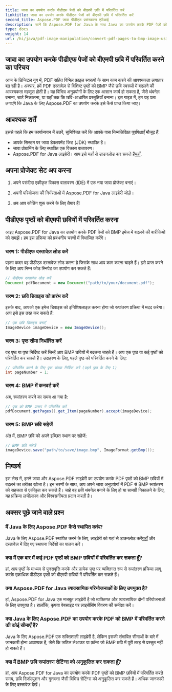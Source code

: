 ```yaml
---
title: जावा का उपयोग करके पीडीएफ पेजों को बीएमपी छवि में परिवर्तित करें
linktitle: जावा का उपयोग करके पीडीएफ पेजों को बीएमपी छवि में परिवर्तित करें
second_title: Aspose.PDF जावा पीडीएफ प्रसंस्करण एपीआई
description: जानें कि Aspose.PDF for Java के साथ Java का उपयोग करके PDF पेजों को BMP इमेज में कैसे बदलें। PDF से BMP में सहज रूपांतरण के लिए हमारे चरण-दर-चरण मार्गदर्शिका का पालन करें।
type: docs
weight: 14
url: /hi/java/pdf-image-manipulation/convert-pdf-pages-to-bmp-image-using-java/
---
```


## जावा का उपयोग करके पीडीएफ पेजों को बीएमपी छवि में परिवर्तित करने का परिचय

आज के डिजिटल युग में, PDF सहित विभिन्न फ़ाइल स्वरूपों के साथ काम करने की आवश्यकता लगातार बढ़ रही है। अक्सर, हमें PDF दस्तावेज़ से विशिष्ट पृष्ठों को BMP जैसे छवि स्वरूपों में बदलने की आवश्यकता महसूस होती है। यह विभिन्न अनुप्रयोगों के लिए एक आसान कार्य हो सकता है, जैसे थंबनेल बनाना, चार्ट निकालना, या यहाँ तक कि छवि-आधारित प्रस्तुतियाँ बनाना। इस गाइड में, हम यह पता लगाएंगे कि Java के लिए Aspose.PDF का उपयोग करके इसे कैसे प्राप्त किया जाए।

## आवश्यक शर्तें

इससे पहले कि हम कार्यान्वयन में उतरें, सुनिश्चित करें कि आपके पास निम्नलिखित पूर्वापेक्षाएँ मौजूद हैं:

- आपके सिस्टम पर जावा डेवलपमेंट किट (JDK) स्थापित है।
- जावा प्रोग्रामिंग के लिए स्थापित एक विकास वातावरण।
-  Aspose.PDF for Java लाइब्रेरी। आप इसे यहाँ से डाउनलोड कर सकते हैं[यहाँ](https://releases.aspose.com/pdf/java/).

## अपना प्रोजेक्ट सेट अप करना

1. अपने पसंदीदा एकीकृत विकास वातावरण (IDE) में एक नया जावा प्रोजेक्ट बनाएं।

2. अपनी परियोजना की निर्भरताओं में Aspose.PDF for Java लाइब्रेरी जोड़ें।

3. अब आप कोडिंग शुरू करने के लिए तैयार हैं!

## पीडीएफ पृष्ठों को बीएमपी छवियों में परिवर्तित करना

आइए Aspose.PDF for Java का उपयोग करके PDF पेजों को BMP इमेज में बदलने की बारीकियों को समझें। हम इस प्रक्रिया को प्रबंधनीय चरणों में विभाजित करेंगे।

### चरण 1: पीडीएफ दस्तावेज़ लोड करें

पहला कदम वह पीडीएफ दस्तावेज़ लोड करना है जिसके साथ आप काम करना चाहते हैं। इसे प्राप्त करने के लिए आप निम्न कोड स्निपेट का उपयोग कर सकते हैं:

```java
// पीडीएफ दस्तावेज़ लोड करें
Document pdfDocument = new Document("path/to/your/document.pdf");
```

### चरण 2: छवि डिवाइस को प्रारंभ करें

इसके बाद, आपको एक इमेज डिवाइस को इनिशियलाइज़ करना होगा जो रूपांतरण प्रक्रिया में मदद करेगा। आप इसे इस तरह कर सकते हैं:

```java
// एक छवि डिवाइस बनाएँ
ImageDevice imageDevice = new ImageDevice();
```

### चरण 3: पृष्ठ सीमा निर्धारित करें

वह पृष्ठ या पृष्ठ निर्दिष्ट करें जिन्हें आप BMP छवियों में बदलना चाहते हैं। आप एक पृष्ठ या कई पृष्ठों को परिवर्तित कर सकते हैं। उदाहरण के लिए, पहले पृष्ठ को परिवर्तित करने के लिए:

```java
// परिवर्तित करने के लिए पृष्ठ संख्या निर्दिष्ट करें (पहले पृष्ठ के लिए 1)
int pageNumber = 1;
```

### चरण 4: BMP में कनवर्ट करें

अब, रूपांतरण करने का समय आ गया है:

```java
// पृष्ठ को BMP प्रारूप में परिवर्तित करें
pdfDocument.getPages().get_Item(pageNumber).accept(imageDevice);
```

### चरण 5: BMP छवि सहेजें

अंत में, BMP छवि को अपने इच्छित स्थान पर सहेजें:

```java
// BMP छवि सहेजें
imageDevice.save("path/to/save/image.bmp", ImageFormat.getBmp());
```

## निष्कर्ष

इस लेख में, हमने जावा और Aspose.PDF लाइब्रेरी का उपयोग करके PDF पृष्ठों को BMP छवियों में बदलने का तरीका खोजा है। इन चरणों के साथ, आप अपने जावा अनुप्रयोगों में PDF से BMP रूपांतरण को सहजता से एकीकृत कर सकते हैं। चाहे वह छवि थंबनेल बनाने के लिए हो या सामग्री निकालने के लिए, यह प्रक्रिया लचीलापन और विश्वसनीयता प्रदान करती है।

## अक्सर पूछे जाने वाले प्रश्न

### मैं Java के लिए Aspose.PDF कैसे स्थापित करूं?

 Java के लिए Aspose.PDF स्थापित करने के लिए, लाइब्रेरी को यहां से डाउनलोड करें[यहाँ](https://releases.aspose.com/pdf/java/) और दस्तावेज़ में दिए गए स्थापना निर्देशों का पालन करें।

### क्या मैं एक बार में कई PDF पृष्ठों को BMP छवियों में परिवर्तित कर सकता हूँ?

हां, आप पृष्ठों के माध्यम से पुनरावृत्ति करके और प्रत्येक पृष्ठ पर व्यक्तिगत रूप से रूपांतरण प्रक्रिया लागू करके एकाधिक पीडीएफ पृष्ठों को बीएमपी छवियों में परिवर्तित कर सकते हैं।

### क्या Aspose.PDF for Java व्यावसायिक परियोजनाओं के लिए उपयुक्त है?

हां, Aspose.PDF for Java एक मजबूत लाइब्रेरी है जो व्यक्तिगत और व्यावसायिक दोनों परियोजनाओं के लिए उपयुक्त है। हालाँकि, कृपया वेबसाइट पर लाइसेंसिंग विवरण की समीक्षा करें।

### क्या Java के लिए Aspose.PDF का उपयोग करके PDF को BMP में परिवर्तित करने की कोई सीमाएँ हैं?

Java के लिए Aspose.PDF एक शक्तिशाली लाइब्रेरी है, लेकिन इसकी संभावित सीमाओं के बारे में जानकारी होना आवश्यक है, जैसे कि जटिल लेआउट या फ़ॉन्ट जो BMP छवि में पूरी तरह से प्रस्तुत नहीं हो सकते हैं।

### क्या मैं BMP छवि रूपांतरण सेटिंग्स को अनुकूलित कर सकता हूँ?

हां, आप Aspose.PDF for Java का उपयोग करके PDF पृष्ठों को BMP छवियों में परिवर्तित करते समय, छवि रिज़ॉल्यूशन और गुणवत्ता जैसी विभिन्न सेटिंग्स को अनुकूलित कर सकते हैं। अधिक जानकारी के लिए दस्तावेज़ देखें।